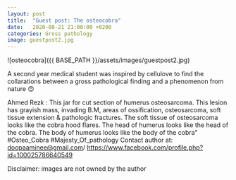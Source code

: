 ```yaml
---
layout: post
title:  "Guest post: The osteocobra"
date:   2020-08-21 21:00:00 +0200
categories: Gross pathology 
image: guestpost2.jpg
---
```


![osteocobra]({{ BASE_PATH }}/assets/images/guestpost2.jpg)


A second year medical student was inspired by cellulove to find the collarations between a gross pathological finding and a phenomenon from nature 😍

Ahmed Rezk : This jar for cut section of humerus osteosarcoma. 
This lesion has grayish mass, invading B.M, areas of ossification, osteosarcoma, soft tissue extension & pathologic fractures. 
The soft tissue of osteosarcoma looks like the cobra hood flares.
The head of humerus looks like the head of the cobra.
The body of humerus looks like the body of the cobra"
#Osteo_Cobra
#Majesty_Of_pathology
Contact author at: doopaaminee@gmail.com/ https://www.facebook.com/profile.php?id=100025786640549



Disclaimer: images are not owned by the author
